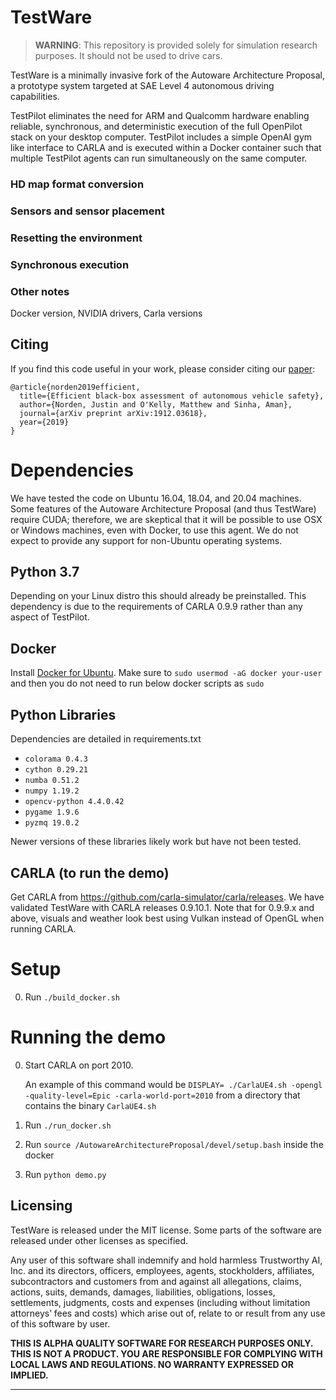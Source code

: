 TestWare
======
> **WARNING**: This repository is provided solely for simulation research purposes. It should not be used to drive cars. 

TestWare is a minimally invasive fork of the Autoware Architecture Proposal, a prototype system targeted at SAE Level 4 autonomous driving capabilities. 

TestPilot eliminates the need for ARM and Qualcomm hardware enabling reliable, synchronous, and deterministic execution of the full OpenPilot stack on your desktop computer. TestPilot includes a simple OpenAI gym like interface to CARLA and is executed within a Docker container such that multiple TestPilot agents can run simultaneously on the same computer.

### HD map format conversion

### Sensors and sensor placement 

### Resetting the environment

### Synchronous execution

### Other notes
Docker version, NVIDIA drivers, Carla versions

## Citing

If you find this code useful in your work, please consider citing our [paper](https://arxiv.org/abs/1912.03618):

```
@article{norden2019efficient,
  title={Efficient black-box assessment of autonomous vehicle safety},
  author={Norden, Justin and O'Kelly, Matthew and Sinha, Aman},
  journal={arXiv preprint arXiv:1912.03618},
  year={2019}
}
```

# Dependencies
We have tested the code on Ubuntu 16.04, 18.04, and 20.04 machines. Some features of the Autoware Architecture Proposal (and thus TestWare) require CUDA; therefore, we are skeptical that it will be possible to use OSX or Windows machines, even with Docker, to use this agent. We do not expect to provide any support for non-Ubuntu operating systems.

## Python 3.7
Depending on your Linux distro this should already be preinstalled. This dependency is due to the requirements of CARLA 0.9.9 rather than any aspect of TestPilot.

## Docker
Install [Docker for Ubuntu](https://docs.docker.com/engine/installation/linux/docker-ce/ubuntu/). Make sure to `sudo usermod -aG docker your-user` and then you do not need to run below docker scripts as `sudo`

## Python Libraries
Dependencies are detailed in requirements.txt
* `colorama 0.4.3`
* `cython 0.29.21`
* `numba 0.51.2`
* `numpy 1.19.2`
* `opencv-python 4.4.0.42`
* `pygame 1.9.6`
* `pyzmq 19.0.2`

Newer versions of these libraries likely work but have not been tested.

## CARLA (to run the demo)
Get CARLA from https://github.com/carla-simulator/carla/releases. We have validated TestWare with CARLA releases 0.9.10.1. Note that for 0.9.9.x and above, visuals and weather look best using Vulkan instead of OpenGL when running CARLA. 


# Setup
0. Run `./build_docker.sh`

# Running the demo
0. Start CARLA on port 2010.
	
	An example of this command would be `DISPLAY= ./CarlaUE4.sh -opengl -quality-level=Epic -carla-world-port=2010` from a directory that contains the binary `CarlaUE4.sh`
1. Run `./run_docker.sh`
2. Run `source /AutowareArchitectureProposal/devel/setup.bash` inside the docker
3. Run `python demo.py`

Licensing
------

TestWare is released under the MIT license. Some parts of the software are released under other licenses as specified.

Any user of this software shall indemnify and hold harmless Trustworthy AI, Inc. and its directors, officers, employees, agents, stockholders, affiliates, subcontractors and customers from and against all allegations, claims, actions, suits, demands, damages, liabilities, obligations, losses, settlements, judgments, costs and expenses (including without limitation attorneys’ fees and costs) which arise out of, relate to or result from any use of this software by user.

**THIS IS ALPHA QUALITY SOFTWARE FOR RESEARCH PURPOSES ONLY. THIS IS NOT A PRODUCT.
YOU ARE RESPONSIBLE FOR COMPLYING WITH LOCAL LAWS AND REGULATIONS.
NO WARRANTY EXPRESSED OR IMPLIED.**

---

